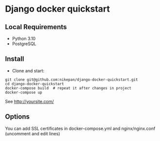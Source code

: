 # Django docker quickstart

## Local Requirements
- Python 3.10
- PostgreSQL


## Install
- Clone and start:
```
git clone git@github.com:nikepan/django-docker-quickstart.git  
cd django-docker-quickstart  
docker-compose build  # repeat it after changes in project
docker-compose up  
```
See http://yoursite.com/

## Options
You can add SSL certificates in docker-compose.yml and nginx/nginx.conf (uncomment and edit lines)

